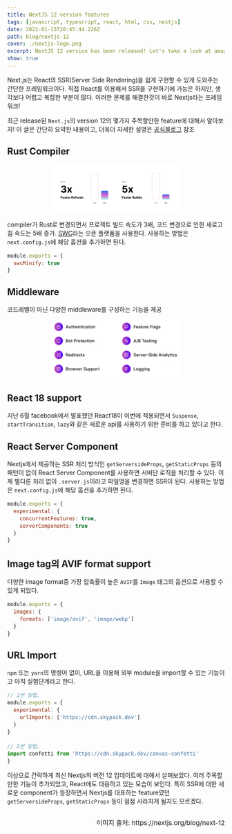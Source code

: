 ```yaml
---
title: NextJS 12 version features
tags: [javascript, typescript, react, html, css, nextjs]
date: 2022-01-15T20:45:44.226Z
path: blog/nextjs-12
cover: ./nextjs-logo.png
excerpt: NextJS 12 version has been released! Let's take a look at amazing features of them :)
show: true
---
```


Next.js는 React의 SSR(Server Side Rendering)을 쉽게 구현할 수 있게 도와주는 간단한 프레임워크이다.
직접 React를 이용해서 SSR을 구현하기에 가능은 하지만, 생각보다 어렵고 복잡한 부분이 많다. 이러한 문제를 해결한것이 바로 Nextjs라는 프레임워크!

최근 release된 `Next.js`의 version 12의 몇가지 주목할만한 feature에 대해서 알아보자!
이 글은 간단히 요약한 내용이고, 더욱더 자세한 설명은 [공식블로그](https://nextjs.org/blog/next-12) 참조

## Rust Compiler
<div style="width: 60%;margin-bottom: 15px; margin-left:auto; margin-right: auto;">
  <img src="./faster.png"/>
</div>

compiler가 Rust로 변경되면서 프로젝트 빌드 속도가 3배, 코드 변경으로 인한 새로고침 속도는 5배 증가. [SWC](https://swc.rs/)라는 오픈 플랫폼을 사용한다.
사용하는 방법은 `next.config.js`에 해당 옵션을 추가하면 된다.
```javascript
module.exports = {
  swcMinify: true
}
```

## Middleware
코드레벨이 아닌 다양한 middleware를 구성하는 기능을 제공
<div style="width: 60%;margin-bottom: 15px; margin-left:auto; margin-right: auto;">
  <img src="./middleware.png"/>
</div>

## React 18 support
지난 6월 facebook에서 발표했던 React18이 이번에 적용되면서 `Suspense`, `startTransition`, `lazy`와 같은 새로운 api를 사용하기 위한 준비를 하고 있다고 한다.

## React Server Component
Nextjs에서 제공하는 SSR 처리 방식인 `getServersideProps`, `getStaticProps` 등의 패턴이 없이 React Server Component를 사용하면 서버단 로직을 처리할 수 있다.
이제 별다른 처리 없이 `.server.js`이라고 파일명을 변경하면 SSR이 된다.
사용하는 방법은 `next.config.js`에 해당 옵션을 추가하면 된다.
```javascript
module.exports = {
  experimental: {
    concurrentFeatures: true,
    serverComponents: true
  }
}
```

## Image tag의 AVIF format support
다양한 image format중 가장 압축률이 높은 `AVIF`를 `Image` 태그의 옵션으로 사용할 수 있게 되었다.
```javascript
module.exports = {
  images: {
    formats: ['image/avif', 'image/webp']
  }
}
```

## URL Import
`npm` 또는 `yarn`의 명령어 없이, URL을 이용해 외부 module을 import할 수 있는 기능이고 아직 실험단계라고 한다.
```javascript
// 1번 방법.
module.exports = {
  experimental: {
    urlImports: ['https://cdn.skypack.dev']
  }
}

// 2번 방법.
import confetti from 'https://cdn.skypack.dev/canvas-confetti'
}
```

이상으로 간략하게 최신 Nextjs의 버전 12 업데이트에 대해서 살펴보았다. 여러 주목할만한 기능이 추가되었고, React에도 대응하고 있는 모습이 보인다.
특히 SSR에 대한 새로운 component가 등장하면서 Nextjs를 대표하는 feature였던 `getServersideProps`, `getStaticProps` 등이 점점 사라지게 될지도 모르겠다.

<p style="font-size:15px; float: right">이미지 출처: https://nextjs.org/blog/next-12</p>
